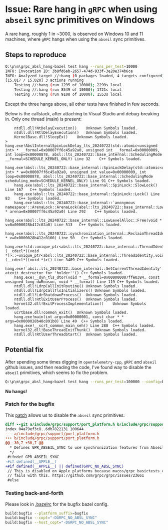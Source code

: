 # Issue: Rare hang in `gRPC` when using `abseil` sync primitives on Windows

A rare hang, roughly 1 in ~3000, is observed on Windows 10 and 11 machines, where `gRPC` hangs when using the `abseil` sync primitives.

## Steps to reproduce

```sh
Q:\p\m\grpc_absl_hang>bazel test hang --runs_per_test=10000
INFO: Invocation ID: 3b8fd6ab-2657-474d-933f-3e20e374b6ce
INFO: Analyzed target //:hang (0 packages loaded, 4 targets configured).
[15,017 / 15,020] 3 actions running
    Testing //:hang (run 1295 of 10000); 2299s local
    Testing //:hang (run 8549 of 10000); 1721s local
    Testing //:hang (run 9108 of 10000); 1553s local
```

Except the three hangs above, all other tests have finished in few seconds.

Below is the callstack, after attaching to Visual Studio and debug-breaking in.
Only one thread (main) is present:

```
 	ntdll.dll!NtDelayExecution()	Unknown	Symbols loaded.
 	ntdll.dll!RtlDelayExecution()	Unknown	Symbols loaded.
 	KernelBase.dll!SleepEx()	Unknown	Symbols loaded.
>	hang.exe!AbslInternalSpinLockDelay_lts_20240722(std::atomic<unsigned int> * __formal=0x00007ff6c45a92a0, unsigned int __formal=0x00000009, int loop=0x00008878, absl::lts_20240722::base_internal::SchedulingMode __formal=SCHEDULE_KERNEL_ONLY) Line 32	C++	Symbols loaded.
 	hang.exe!absl::lts_20240722::base_internal::SpinLockDelay(std::atomic<unsigned int> * w=0x00007ff6c45a92a0, unsigned int value=0x00000009, int loop=0x00008878, absl::lts_20240722::base_internal::SchedulingMode scheduling_mode=SCHEDULE_KERNEL_ONLY) Line 91	C++	Symbols loaded.
 	hang.exe!absl::lts_20240722::base_internal::SpinLock::SlowLock() Line 167	C++	Symbols loaded.
 	hang.exe!absl::lts_20240722::base_internal::SpinLock::Lock() Line 83	C++	Symbols loaded.
 	hang.exe!absl::lts_20240722::base_internal::`anonymous namespace'::ArenaLock::ArenaLock(absl::lts_20240722::base_internal::LowLevelAlloc::Arena * arena=0x00007ff6c45a92a0) Line 292	C++	Symbols loaded.
 	hang.exe!absl::lts_20240722::base_internal::LowLevelAlloc::Free(void * v=0x0000028b412c02a0) Line 513	C++	Symbols loaded.
 	hang.exe!absl::lts_20240722::synchronization_internal::ReclaimThreadIdentity(void * v=0x0000028b412c0100) Line 50	C++	Symbols loaded.
 	hang.exe!std::unique_ptr<absl::lts_20240722::base_internal::ThreadIdentity,void (__cdecl*)(void *)>::~unique_ptr<absl::lts_20240722::base_internal::ThreadIdentity,void (__cdecl*)(void *)>() Line 3409	C++	Symbols loaded.
 	hang.exe!`absl::lts_20240722::base_internal::SetCurrentThreadIdentity'::`2'::`dynamic atexit destructor for 'holder''()	C++	Symbols loaded.
 	hang.exe!__dyn_tls_dtor(void * __formal=0x000000007ffe0384, const unsigned long dwReason, void * __formal) Line 119	C++	Symbols loaded.
 	ntdll.dll!LdrpCallInitRoutine()	Unknown	Symbols loaded.
 	ntdll.dll!LdrpCallTlsInitializers()	Unknown	Symbols loaded.
 	ntdll.dll!LdrShutdownProcess()	Unknown	Symbols loaded.
 	ntdll.dll!RtlExitUserProcess()	Unknown	Symbols loaded.
 	kernel32.dll!ExitProcessImplementation()	Unknown	Symbols loaded.
 	ucrtbase.dll!common_exit()	Unknown	Symbols loaded.
 	hang.exe!main(int argc=0x00000001, const char * * argv=0x0000028b40c891b0) Line 49	C++	Symbols loaded.
 	hang.exe!__scrt_common_main_seh() Line 288	C++	Symbols loaded.
 	kernel32.dll!BaseThreadInitThunk()	Unknown	Symbols loaded.
 	ntdll.dll!RtlUserThreadStart()	Unknown	Symbols loaded.
```

## Potential fix

After spending some times digging in `opentelemetry-cpp`, `gRPC` and `abseil` github issues, and then reading the code, 
I've found way to disable the `abseil` primitives, which seems to fix the problem.

```sh 
Q:\p\m\grpc_absl_hang>bazel test hang --runs_per_test=100000 --config=bugfix
```

**No hangs!**

### Patch for the bugfix

This [patch](grpc_no_absl_sync.patch) allows us to disable the `abseil` sync primitives:

```patch
diff --git a/include/grpc/support/port_platform.h b/include/grpc/support/port_platform.h
index 04a79ef3c8..6db7822131 100644
--- a/include/grpc/support/port_platform.h
+++ b/include/grpc/support/port_platform.h
@@ -30,7 +30,7 @@
  * Defines GPR_ABSEIL_SYNC to use synchronization features from Abseil
  */
 #ifndef GPR_ABSEIL_SYNC
-#if defined(__APPLE__)
+#if defined(__APPLE__) || defined(GRPC_NO_ABSL_SYNC)
 // This is disabled on Apple platforms because macos/grpc_basictests_c_cpp
 // fails with this. https://github.com/grpc/grpc/issues/23661
 #else
```

### Testing back-and-forth

Please look in [.bazelrc](.bazelrc) for the bugfix bazel config.

```sh
build:bugfix --platform_suffix=bugfix
build:bugfix --copt="-DGRPC_NO_ABSL_SYNC"
build:bugfix --host_copt="-DGRPC_NO_ABSL_SYNC"
```
